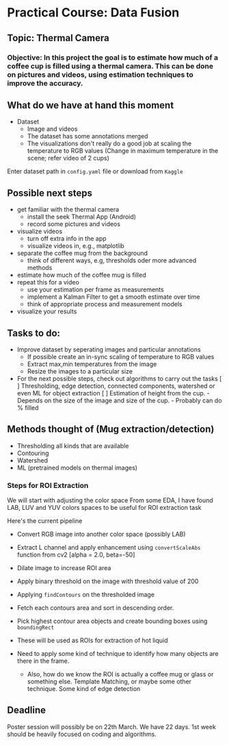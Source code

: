 # Practical Course: Data Fusion

## Topic: Thermal Camera

### Objective: In this project the goal is to estimate how much of a coffee cup is filled using a thermal camera.  This can be done on pictures and videos, using estimation techniques to improve the accuracy.

## What do we have at hand this moment

- Dataset
    - Image and videos
    - The dataset has some annotations merged
    - The visualizations don't really do a good job at scaling the temperature to RGB values (Change in maximum temperature in the scene; refer video of 2 cups)

Enter dataset path in `config.yaml` file or download from `Kaggle`

## Possible next steps
- get familiar with the thermal camera
    - install the seek Thermal App (Android)
    - record some pictures and videos
- visualize videos
    - turn off extra info in the app 
    - visualize videos in, e.g., matplotlib
- separate the coffee mug from the background
    - think of different ways, e.g, thresholds oder more advanced methods
- estimate how much of the coffee mug is filled
- repeat this for a video
    - use your estimation per frame as measurements
    - implement a Kalman Filter to get a smooth estimate over time
    - think of appropriate process and measurement models
- visualize your results

## Tasks to do:
- Improve dataset by seperating images and particular annotations
    - If possible create an in-sync scaling of temperature to RGB values
    - Extract max,min temperatures from the image
    - Resize the images to a particular size
- For the next possible steps, check out algorithms to carry out the tasks
    [ ] Thresholding, edge detection, connected components, watershed or even ML for object extraction
    [ ] Estimation of height from the cup.
        - Depends on the size of the image and size of the cup. 
            - Probably can do % filled

## Methods thought of (Mug extraction/detection)
- Thresholding
    all kinds that are available
- Contouring
- Watershed
- ML (pretrained models on thermal images)


### Steps for ROI Extraction
We will start with adjusting the color space
From some EDA, I have found LAB, LUV and YUV colors spaces to be useful for ROI extraction task

Here's the current pipeline
- Convert RGB image into another color space (possibly LAB)
- Extract L channel and apply enhancement using `convertScaleAbs` function from cv2 [alpha = 2.0, beta=-50]
- Dilate image to increase ROI area
- Apply binary threshold on the image with threshold value of 200
- Applying `findContours` on the thresholded image
- Fetch each contours area and sort in descending order.
- Pick highest contour area objects and create bounding boxes using `boundingRect`
- These will be used as ROIs for extraction of hot liquid

- Need to apply some kind of technique to identify how many objects are there in the frame. 
    - Also, how do we know the ROI is actually a coffee mug or glass or something else.
        Template Matching, or maybe some other technique. 
            Some kind of edge detection


## Deadline
Poster session will possibly be on 22th March. We have 22 days. 1st week should be heavily focused on coding and algorithms. 